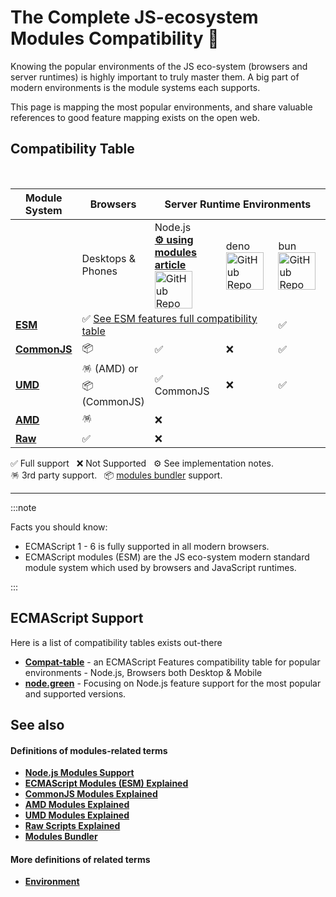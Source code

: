 # The Complete JS-ecosystem Modules Compatibility 📐

Knowing the popular environments of the JS eco-system (browsers and server runtimes) is highly important to truly master them.
A big part of modern environments is the module systems each supports.

This page is mapping the most popular environments, and share valuable references to good feature mapping exists on the open web.

## Compatibility Table

[esm-mdn]: https://developer.mozilla.org/en-US/docs/Web/JavaScript/Guide/Modules#browser_compatibility

<table style={{ textAlign: "center" }}>
    <thead>
        <tr>
            <th>Module System</th>
            <th colspan="1">Browsers</th>
            <th width="60%" colspan="3">Server Runtime Environments</th>
        </tr>
    </thead>
    <tbody>
        <tr>
            <td></td>
            <td>Desktops & Phones</td>
            <td width="60px">Node.js <br />  <b><a style={{ fontSize: "10px", lineHeight: "1" }} href="./nodejs-modules-support">⚙️ using modules article
           </a></b><br />
             <img alt="GitHub Repo stars" src="https://img.shields.io/github/stars/nodejs/node?style=flat-square" width="60px"/>
            </td>
            <td>deno<br />  <img alt="GitHub Repo stars" src="https://img.shields.io/github/stars/denoland/deno?style=flat-square" width="60px" /></td>
            <td>bun <br />  <img alt="GitHub Repo stars" src="https://img.shields.io/github/stars/oven-sh/bun?style=flat-square" width="60px" /></td>
        </tr>
        <tr>
            <td><b><a href="./esm.md">ESM</a></b></td>
            <td colspan="3">✅ <a style={{ fontSize:"12px", fontWeight: "bold" }} href="https://developer.mozilla.org/en-US/docs/Web/JavaScript/Guide/Modules#browser_compatibility">See ESM features full compatibility table</a></td>
            <td>✅</td>
        </tr>
        <tr>
            <td><b><a href="./commonjs.md">CommonJS</a></b></td>
            <td>📦</td>
            <td>✅</td>
            <td>❌</td>
            <td>✅</td>
        </tr>
        <tr>
            <td><b><a href="./umd.md">UMD</a></b></td>
            <td>🪅 (AMD) or 📦 (CommonJS)</td>
            <td>✅ CommonJS</td>
            <td>❌</td>
            <td>✅</td>
        </tr>
        <tr>
            <td><b><a href="./amd.md">AMD</a></b></td>
            <td>🪅</td>
            <td colspan="3">❌</td>
        </tr>
        <tr>
            <td><b><a href="./raw.md">Raw</a></b></td>
            <td>✅</td>
            <td colspan="3">❌</td>
        </tr>
    </tbody>

<br/>

</table>

✅ Full support &nbsp; ❌ Not Supported &nbsp; ⚙️ See implementation notes. &nbsp; <br /> 🪅 3rd party support. &nbsp; 📦 [modules bundler](./modules-bundler.md) support.

---

:::note

Facts you should know:

- ECMAScript 1 - 6 is fully supported in all modern browsers.
- ECMAScript modules (ESM) are the JS eco-system modern standard module system which used by browsers and JavaScript runtimes.

:::

## ECMAScript Support

Here is a list of compatibility tables exists out-there

- **[Compat-table](https://kangax.github.io/compat-table/es6)** - an ECMAScript Features compatibility table for popular environments - Node.js, Browsers both Desktop & Mobile
- **[node.green](https://node.green)** - Focusing on Node.js feature support for the most popular and supported versions.

## See also

#### Definitions of modules-related terms

- **[Node.js Modules Support](./nodejs-modules-support.md)**
- **[ECMAScript Modules (ESM) Explained](./esm.md)**
- **[CommonJS Modules Explained](./commonjs.md)**
- **[AMD Modules Explained](./amd.md)**
- **[UMD Modules Explained](./umd.md)**
- **[Raw Scripts Explained](./raw.md)**
- **[Modules Bundler](./modules-bundler.md)**

#### More definitions of related terms

- **[Environment](../environment.md)**

